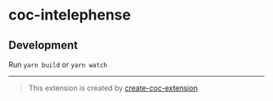 # coc-intelephense

## Development

Run `yarn build` or `yarn watch`

----

> This extension is created by [create-coc-extension](https://github.com/fannheyward/create-coc-extension)
